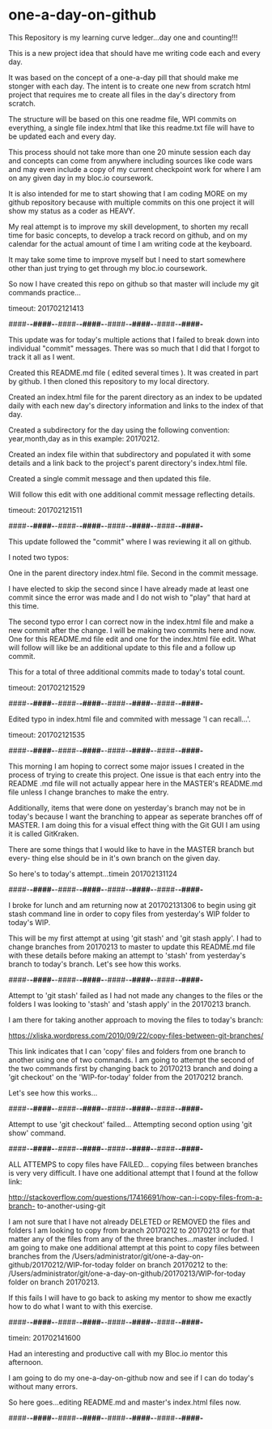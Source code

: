 # one-a-day-on-github

This Repository is my learning curve ledger...day one and counting!!!

This is a new project idea that should have me writing code each and every day.

It was based on the concept of a one-a-day pill that should make me stonger
with each day.  The intent is to create one new from scratch html project that
requires me to create all files in the day's directory from scratch.

The structure will be based on this one readme file, WPI commits on everything,
a single file index.html that like this readme.txt file will have to be 
updated each and every day.

This process should not take more than one 20 minute session each day and
concepts can come from anywhere including sources like code wars and may even
include a copy of my current checkpoint work for where I am on any given day in
my bloc.io coursework.

It is also intended for me to start showing that I am coding MORE on my github
repository because with multiple commits on this one project it will show my
status as a coder as HEAVY.

My real attempt is to improve my skill development, to shorten my recall time
for basic concepts, to develop a track record on github, and on my calendar for
the actual amount of time I am writing code at the keyboard.

It may take some time to improve myself but I need to start somewhere other
than just trying to get through my bloc.io coursework.

So now I have created this repo on github so that master will include my git
commands practice...

timeout:  201702121413

####-****-####-****-####-****-####-****-####-****-####-****-####-****-####-****

This update was for today's multiple actions that I failed to break down into 
individual "commit" messages.  There was so much that I did that I forgot to 
track it all as I went.

Created this README.md file ( edited several times ).  It was created in part
by github.  I then cloned this repository to my local directory.

Created an index.html file for the parent directory as an index to be
updated daily with each new day's directory information and links to the index
of that day.

Created a subdirectory for the day using the following convention:
year,month,day as in this example:  20170212.

Created an index file within that subdirectory and populated it with
some details and a link back to the project's parent directory's index.html
file.

Created a single commit message and then updated this file.

Will follow this edit with one additional commit message reflecting details.

timeout:  201702121511

####-****-####-****-####-****-####-****-####-****-####-****-####-****-####-****

This update followed the "commit" where I was reviewing it all on github.

I noted two typos:

One in the parent directory index.html file.  Second in the commit message.

I have elected to skip the second since I have already made at least one commit
since the error was made and I do not wish to "play" that hard at this time.

The second typo error I can correct now in the index.html file and make a new
commit after the change.  I will be making two commits here and now.  One for
this README.md file edit and one for the index.html file edit.  What will
follow will like be an additional update to this file and a follow up commit.

This for a total of three additional commits made to today's total count.

timeout:  201702121529

####-****-####-****-####-****-####-****-####-****-####-****-####-****-####-****

Edited typo in index.html file and commited with message 'I can recall...'.

timeout:  201702121535

####-****-####-****-####-****-####-****-####-****-####-****-####-****-####-****

This morning I am hoping to correct some major issues I created in the process 
of trying to create this project.  One issue is that each entry into the README
.md file will not actually appear here in the MASTER's README.md file unless I 
change branches to make the entry.

Additionally, items that were done on yesterday's branch may not be in today's
because I want the branching to appear as seperate branches off of MASTER.  I 
am doing this for a visual effect thing with the Git GUI I am using it is called
GitKraken.

There are some things that I would like to have in the MASTER branch but every-
thing else should be in it's own branch on the given day.

So here's to today's attempt...timein 201702131124

####-****-####-****-####-****-####-****-####-****-####-****-####-****-####-****

I broke for lunch and am returning now at 201702131306 to begin using git stash
command line in order to copy files from yesterday's WIP folder to today's WIP.

This will be my first attempt at using 'git stash' and 'git stash apply'.  I 
had to change branches from 20170213 to master to update this README.md file 
with these details before making an attempt to 'stash' from yesterday's branch
to today's branch.  Let's see how this works.

####-****-####-****-####-****-####-****-####-****-####-****-####-****-####-****

Attempt to 'git stash' failed as I had not made any changes to the files or the
folders I was looking to 'stash' and 'stash apply' in the 20170213 branch.

I am there for taking another approach to moving the files to today's branch:

https://xliska.wordpress.com/2010/09/22/copy-files-between-git-branches/

This link indicates that I can 'copy' files and folders from one branch to
another using one of two commands.  I am going to attempt the second of the two
commands first by changing back to 20170213 branch and doing a 'git checkout'
on the 'WIP-for-today' folder from the 20170212 branch.

Let's see how this works...

####-****-####-****-####-****-####-****-####-****-####-****-####-****-####-****

Attempt to use 'git checkout' failed...  Attempting second option using 'git
show' command.

####-****-####-****-####-****-####-****-####-****-####-****-####-****-####-****

ALL ATTEMPS to copy files have FAILED... copying files between branches is very
very difficult.  I have one additional attempt that I found at the follow link:

http://stackoverflow.com/questions/17416691/how-can-i-copy-files-from-a-branch-
to-another-using-git

I am not sure that I have not already DELETED or REMOVED the files and folders
I am looking to copy from branch 20170212 to 20170213 or for that matter any of
the files from any of the three branches...master included.  I am going to make
one additional attempt at this point to copy files between branches from the
/Users/administrator/git/one-a-day-on-github/20170212/WIP-for-today folder on
branch 20170212 to the:
/Users/administrator/git/one-a-day-on-github/20170213/WIP-for-today folder on
branch 20170213.

If this fails I will have to go back to asking my mentor to show me exactly 
how to do what I want to with this exercise.

####-****-####-****-####-****-####-****-####-****-####-****-####-****-####-****

timein:  201702141600

Had an interesting and productive call with my Bloc.io mentor this afternoon.

I am going to do my one-a-day-on-github now and see if I can do today's without
many errors.

So here goes...editing README.md and master's index.html files now.

####-****-####-****-####-****-####-****-####-****-####-****-####-****-####-****

